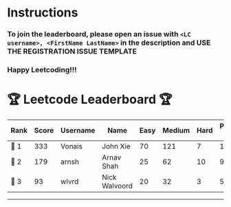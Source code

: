 # Instructions
### To join the leaderboard, please open an issue with `<LC username>, <FirstName LastName>` in the description and USE THE REGISTRATION ISSUE TEMPLATE
### Happy Leetcoding!!!


# 🏆 Leetcode Leaderboard 🏆

| Rank | Score | Username       | Name | Easy | Medium | Hard | Problems Solved |
|------|----------------|-----------------|-------------------|--------------|--------------|--------------|--------------|
| 🥇 1 | 333 | Vonais | John Xie | 70 | 121 | 7 | 198 |
| 🥈 2 | 179 | arnsh | Arnav Shah | 25 | 62 | 10 | 97 |
| 🥉 3 | 93 | wlvrd | Nick Walvoord | 20 | 32 | 3 | 55 |
---
